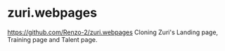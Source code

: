 # zuri.webpages
https://github.com/Renzo-2/zuri.webpages
Cloning Zuri's Landing page, Training page and Talent page.
